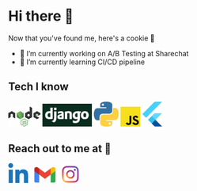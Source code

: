 # Hi there 👋

Now that you've found me, here's a cookie 🍪

- 🔭 I’m currently working on A/B Testing at Sharechat
- 🌱 I’m currently learning CI/CD pipeline
<!-- - 👯 I’m looking to collaborate on  -->
<!-- - 🤔 I’m looking for help with ... -->
<!-- - 💬 Ask me about DSA, Backend web development -->

## Tech I know
[<img src="https://github.com/Kushagrasri/Kushagrasri/blob/main/nodejs1.png" width=65>](https://www.linkedin.com/)       [<img src="https://github.com/Kushagrasri/Kushagrasri/blob/main/django.png" width=100>](https://www.linkedin.com/)       [<img src="https://github.com/Kushagrasri/Kushagrasri/blob/main/python2.png" width=50>](https://www.linkedin.com/)       [<img src="https://github.com/Kushagrasri/Kushagrasri/blob/main/javascript1.png" width=40>](https://www.linkedin.com/)       [<img src="https://github.com/Kushagrasri/Kushagrasri/blob/main/flutter.svg" width=40>](https://www.linkedin.com/)

## Reach out to me at 💬
[<img src="https://github.com/Kushagrasri/Kushagrasri/blob/main/linkedin.png" width=40>](https://www.linkedin.com/in/kushagrasri)    [<img src="https://github.com/Kushagrasri/Kushagrasri/blob/main/gmail.png" width=60>](mailto:kushwork1@gmail.com)  [<img src="https://github.com/Kushagrasri/Kushagrasri/blob/main/instagram.png" width=35>](https://www.instagram.com/kushagrasri/)
